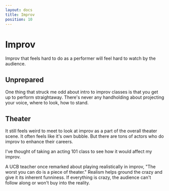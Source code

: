 ```yaml
---
layout: docs
title: Improv
position: 10
---
```


# Improv

Improv that feels hard to do as a performer will feel hard to watch by the audience.

## Unprepared

One thing that struck me odd about intro to improv classes is that you get up to perform straightaway.  There's never any handholding about projecting your voice, where to look, how to stand.

## Theater

It still feels weird to meet to look at improv as a part of the overall theater scene. It often feels like it's own bubble. But there are tons of actors who do improv to enhance their careers.

I've thought of taking an acting 101 class to see how it would affect my improv.

A UCB teacher once remarked about playing realistically in improv, "The worst you can do is a piece of theater." Realism helps ground the crazy and give it its inherent funniness. If everything is crazy, the audience can't follow along or won't buy into the reality.

